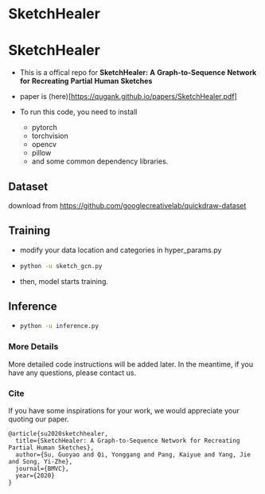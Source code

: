 # SketchHealer
# SketchHealer

-   This is a offical repo for **SketchHealer:** **A** **Graph-to-Sequence** **Network** **for** **Recreating** **Partial** **Human** **Sketches**
-   paper is (here)[https://qugank.github.io/papers/SketchHealer.pdf]

-   To run this code, you need to install 
    -   pytorch
    -   torchvision
    -   opencv
    -   pillow
    -   and some common dependency libraries.

## Dataset
download from https://github.com/googlecreativelab/quickdraw-dataset

## Training

-   modify your data location and categories in hyper_params.py

-   ```sh
    python -u sketch_gcn.py
    ```

-   then, model starts training.

## Inference

-   ```sh
    python -u inference.py
    ```

### More Details

More detailed code instructions will be added later. In the meantime, if you have any questions, please contact us.

### Cite

If you have some inspirations for your work, we would appreciate your quoting our paper.
```
@article{su2020sketchhealer,
  title={SketchHealer: A Graph-to-Sequence Network for Recreating Partial Human Sketches},
  author={Su, Guoyao and Qi, Yonggang and Pang, Kaiyue and Yang, Jie and Song, Yi-Zhe},
  journal={BMVC},
  year={2020}
}
```
